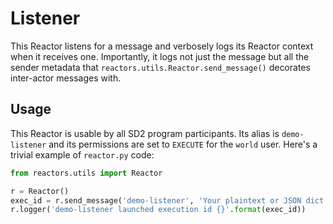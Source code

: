 # Listener

This Reactor listens for a message and verbosely logs its Reactor context when
it receives one. Importantly, it logs not just the message but all the sender
metadata that `reactors.utils.Reactor.send_message()` decorates inter-actor
messages with.

## Usage

This Reactor is usable by all SD2 program participants. Its alias is
`demo-listener` and its permissions are set to `EXECUTE` for the `world`
user. Here's a trivial example of `reactor.py` code:

```python
from reactors.utils import Reactor

r = Reactor()
exec_id = r.send_message('demo-listener', 'Your plaintext or JSON dict message')
r.logger('demo-listener launched execution id {}'.format(exec_id))
```

